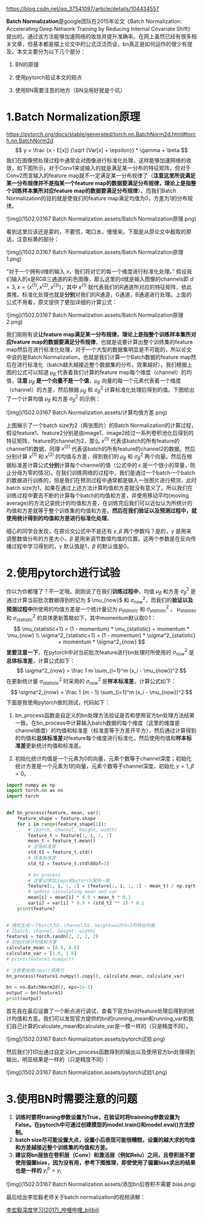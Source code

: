 https://blog.csdn.net/qq_37541097/article/details/104434557

**Batch Normalization**是google团队在2015年论文《Batch Normalization: Accelerating Deep Network Training by Reducing Internal Covariate Shift》提出的。通过该方法能够加速网络的收敛并提升准确率。在网上虽然已经有很多相关文章，但基本都是摆上论文中的公式泛泛而谈，bn真正是如何运作的很少有提及。本文主要分为以下几个部分：

1. BN的原理

2. 使用pytorch验证本文的观点

3. 使用BN需要注意的地方（BN没用好就是个坑）

# 1.Batch Normalization原理

https://pytorch.org/docs/stable/generated/torch.nn.BatchNorm2d.html#torch.nn.BatchNorm2d
$$
y = \frac {x - E[x]} {\sqrt {Var[x] + \epsilon}} * \gamma + \beta
$$
我们在图像预处理过程中通常会对图像进行标准化处理，这样能够加速网络的收敛，如下图所示，对于Conv1来说输入的就是满足某一分布的特征矩阵，但对于Conv2而言输入的feature map就不一定满足某一分布规律了（**注意这里所说满足某一分布规律并不是指某一个feature map的数据要满足分布规律，理论上是指整个训练样本集所对应feature map的数据要满足分布规律**）。而我们Batch Normalization的目的就是使我们的feature map满足均值为0，方差为1的分布规律。



![img](1502.03167 Batch Normalization.assets/Batch Normalization原理.png)



看到这里应该还是蒙的，不要慌，喝口水，慢慢来。下面是从原论文中截取的原话，注意标黄的部分：

![img](1502.03167 Batch Normalization.assets/Batch Normalization原理1.png)

“对于一个拥有d维的输入 $x$，我们将对它的每一个维度进行标准化处理。” 假设我们输入的x是RGB三通道的彩色图像，那么这里的d就是输入图像的channels即 $d=3,x=(x^{(1)},x^{(2)},x^{(3)})$，其中 $x^{(1)}$ 就代表我们的R通道所对应的特征矩阵，依此类推。标准化处理也就是**分别**对我们的R通道，G通道，B通道进行处理。上面的公式不用看，原文提供了更加详细的计算公式：

![img](1502.03167 Batch Normalization.assets/Batch Normalization原理2.png)

我们刚刚有说**让feature map满足某一分布规律，理论上是指整个训练样本集所对应feature map的数据要满足分布规律**，也就是说要计算出整个训练集的feature map然后在进行标准化处理，对于一个大型的数据集明显是不可能的，所以论文中说的是Batch Normalization，也就是我们计算一个Batch数据的feature map然后在进行标准化（batch越大越接近整个数据集的分布，效果越好）。我们根据上图的公式可以知道 $\mu_\beta$ 代表着我们计算的feature map每个维度（channel）的均值，**注意** $\mu_\beta$ **是一个向量不是一个值**，$\mu_\beta$ 向量的每一个元素代表着一个维度（channel）的方差，然后根据 $\mu_\beta$ 和 $\sigma^2_\beta$ 计算标准化处理后得到的值。下图给出了一个计算均值 $\mu_\beta$ 和方差 $\sigma^2_\beta$ 的示例：

![img](1502.03167 Batch Normalization.assets/计算均值方差.png)

上图展示了一个batch size为2（两张图片）的Batch Normalization的计算过程，假设feature1、feature2分别是由image1、image2经过一系列卷积池化后得到的特征矩阵，feature的channel为2，那么 $x^{(1)}$ 代表该batch的所有feature的channel1的数据，同理 $x^{(2)}$ 代表该batch的所有feature的channel2的数据。然后分别计算 $x^{(1)}$ 和 $x^{(2)}$ 的均值与方差，得到我们的 $\mu_\beta$ 和 $\sigma^2_\beta$ 两个向量。然后在根据标准差计算公式**分别**计算每个channel的值（公式中的 $\epsilon$ 是一个很小的常量，防止分母为零的情况)。在我们训练网络的过程中，我们是通过一个batch一个batch的数据进行训练的，但是我们在预测过程中通常都是输入一张图片进行预测，此时batch size为1，如果在通过上述方法计算均值和方差就没有意义了。所以我们在训练过程中要去不断的计算每个batch的均值和方差，并使用移动平均(moving average)的方法记录统计的均值和方差，在训练完后我们可以近似认为所统计的均值和方差就等于整个训练集的均值和方差。**然后在我们验证以及预测过程中，就使用统计得到的均值和方差进行标准化处理**。

细心的同学会发现，在原论文公式中不是还有 $\gamma,\beta$ 两个参数吗？是的，$\gamma$ 是用来调整数值分布的方差大小，$\beta$ 是用来调节数值均值的位置。这两个参数是在反向传播过程中学习得到的，$\gamma$ 默认值是1，$\beta$ 的默认值是0。

# 2.使用pytorch进行试验

你以为你都懂了？不一定哦。刚刚说了在我们**训练过程中**，均值 $\mu_\beta$ 和方差 $\sigma^2_\beta$ 是通过计算当前批次数据得到的记为 $ \mu_{now}$ 和 $\sigma_{now}^2$，而我们的**验证以及预测过程中**所使用的均值方差是一个统计量记为  $\mu_{statistic}$ 和 $\sigma^2_{statistic}$ 。  $\mu_{statistic}$ 和 $\sigma^2_{statistic}$ 的具体更新策略如下，其中momentum默认取0.1：
$$
\mu_{statistic+1} = (1 - momentum) * \mu_{statistic} + momentum * \mu_{now}
\\
\sigma^2_{statistic+1} =  (1 - momentum) * \sigma^2_{statistic} + momentum * \sigma^2_{now}
$$
**里要注意一下**，在pytorch中对当前批次feature进行bn处理时所使用的 $\sigma^2_{now}$ 是**总体标准差**，计算公式如下：
$$
\sigma^2_{now} = \frac 1 m \sum_{i=1}^m (x_i - \mu_{now})^2
$$
在更新统计量 $\sigma^2_{statistic}$ 时采用的 $\sigma^2_{now}$ 是**样本标准差**，计算公式如下：
$$
\sigma^2_{now} = \frac 1 {m - 1} \sum_{i=1}^m (x_i - \mu_{now})^2
$$
下面是我使用pytorch做的测试，代码如下：

1. bn_process函数是自定义的bn处理方法验证是否和使用官方bn处理方法结果一致。在bn_process中计算输入batch数据的每个维度（这里的维度是channel维度）的均值和标准差（标准差等于方差开平方），然后通过计算得到的均值和**总体标准差**对feature每个维度进行标准化，然后使用均值和**样本标准差**更新统计均值和标准差。

2. 初始化统计均值是一个元素为0的向量，元素个数等于channel深度；初始化统计方差是一个元素为1的向量，元素个数等于channel深度，初始化 $\gamma=1,\beta=0$。

```python
import numpy as np
import torch.nn as nn
import torch
 

def bn_process(feature, mean, var):
    feature_shape = feature.shape
    for i in range(feature_shape[1]):
        # [batch, channel, height, width]
        feature_t = feature[:, i, :, :]
        mean_t = feature_t.mean()
        # 总体标准差
        std_t1 = feature_t.std()
        # 样本标准差
        std_t2 = feature_t.std(ddof=1)
 		
        # bn process
        # 这里记得加上eps和pytorch保持一致
        feature[:, i, :, :] = (feature[:, i, :, :] - mean_t) / np.sqrt(std_t1 ** 2 + 1e-5)
        # update calculating mean and var
        mean[i] = mean[i] * 0.9 + mean_t * 0.1
        var[i] = var[i] * 0.9 + (std_t2 ** 2) * 0.1
    print(feature)

    
# 随机生成一个batch为2，channel为2，height=width=2的特征向量
# [batch, channel, height, width]
feature1 = torch.randn(2, 2, 2, 2)
# 初始化统计均值和方差
calculate_mean = [0.0, 0.0]
calculate_var = [1.0, 1.0]
# print(feature1.numpy())
 
# 注意要使用copy()深拷贝
bn_process(feature1.numpy().copy(), calculate_mean, calculate_var)
 
bn = nn.BatchNorm2d(2, eps=1e-5)
output = bn(feature1)
print(output)
```

首先我在最后设置了一个断点进行调试，查看下官方bn对feature处理后得到的统计均值和方差。我们可以发现官方提供的bn的running_mean和running_var和我们自己计算的calculate_mean和calculate_var是一模一样的（只是精度不同）。

![img](1502.03167 Batch Normalization.assets/pytorch试验.png)

然后我们打印出通过自定义bn_process函数得到的输出以及使用官方bn处理得到输出，明显结果是一样的（只是精度不同）：

![img](1502.03167 Batch Normalization.assets/pytorch试验1.png)

# 3.使用BN时需要注意的问题

1. **训练时要将traning参数设置为True，在验证时将trainning参数设置为False。在pytorch中可通过创建模型的model.train()和model.eval()方法控制。**
2. **batch size尽可能设置大点，设置小后表现可能很糟糕，设置的越大求的均值和方差越接近整个训练集的均值和方差。**
3. **建议将bn层放在卷积层（Conv）和激活层（例如Relu）之间，且卷积层不要使用偏置bias，因为没有用，参考下图推理，即使使用了偏置bias求出的结果也是一样的** $y_i^b = y_i$

![img](1502.03167 Batch Normalization.assets/添加bn后卷积不需要 bias.png)

最后给出李宏毅老师关于batch normalization的视频讲解：

[李宏毅深度学习(2017)_哔哩哔哩_bilibili](https://www.bilibili.com/video/av9770302?p=10)